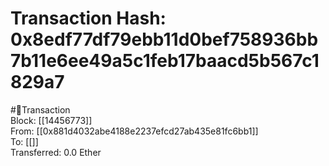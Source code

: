 
Transaction Hash: 0x8edf77df79ebb11d0bef758936bb7b11e6ee49a5c1feb17baacd5b567c1829a7
====================================================================================
  
#💸Transaction  
Block: [[14456773]]  
From: [[0x881d4032abe4188e2237efcd27ab435e81fc6bb1]]  
To: [[]]  
Transferred: 0.0 Ether